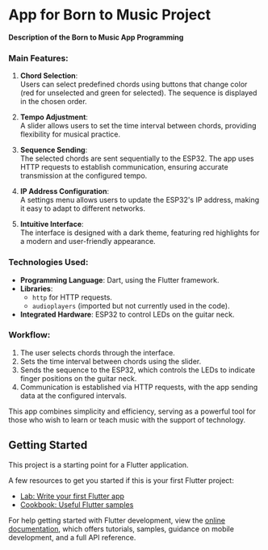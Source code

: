 # App for Born to Music Project

**Description of the Born to Music App Programming**   

### **Main Features:**  
1. **Chord Selection**:  
   Users can select predefined chords using buttons that change color (red for unselected and green for selected). The sequence is displayed in the chosen order.  

2. **Tempo Adjustment**:  
   A slider allows users to set the time interval between chords, providing flexibility for musical practice.  

3. **Sequence Sending**:  
   The selected chords are sent sequentially to the ESP32. The app uses HTTP requests to establish communication, ensuring accurate transmission at the configured tempo.  

4. **IP Address Configuration**:  
   A settings menu allows users to update the ESP32's IP address, making it easy to adapt to different networks.  

5. **Intuitive Interface**:  
   The interface is designed with a dark theme, featuring red highlights for a modern and user-friendly appearance.  

### **Technologies Used:**  
- **Programming Language**: Dart, using the Flutter framework.  
- **Libraries**:  
  - `http` for HTTP requests.  
  - `audioplayers` (imported but not currently used in the code).  
- **Integrated Hardware**: ESP32 to control LEDs on the guitar neck.  

### **Workflow:**  
1. The user selects chords through the interface.  
2. Sets the time interval between chords using the slider.  
3. Sends the sequence to the ESP32, which controls the LEDs to indicate finger positions on the guitar neck.  
4. Communication is established via HTTP requests, with the app sending data at the configured intervals.  

This app combines simplicity and efficiency, serving as a powerful tool for those who wish to learn or teach music with the support of technology.

## Getting Started

This project is a starting point for a Flutter application.

A few resources to get you started if this is your first Flutter project:

- [Lab: Write your first Flutter app](https://docs.flutter.dev/get-started/codelab)
- [Cookbook: Useful Flutter samples](https://docs.flutter.dev/cookbook)

For help getting started with Flutter development, view the
[online documentation](https://docs.flutter.dev/), which offers tutorials,
samples, guidance on mobile development, and a full API reference.
